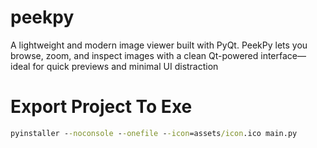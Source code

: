 # peekpy
A lightweight and modern image viewer built with PyQt. PeekPy lets you browse, zoom, and inspect images with a clean Qt-powered interface—ideal for quick previews and minimal UI distraction

# Export Project To Exe
```cmd
pyinstaller --noconsole --onefile --icon=assets/icon.ico main.py
```

